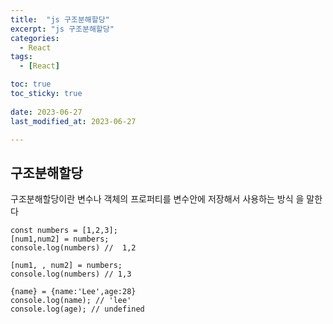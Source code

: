 ```yaml
---
title:  "js 구조분해할당" 
excerpt: "js 구조분해할당" 
categories:
  - React
tags:
  - [React]

toc: true
toc_sticky: true
 
date: 2023-06-27
last_modified_at: 2023-06-27

---
```


<h2>구조분해할당</h2>

구조분해할당이란 변수나 객체의 프로퍼티를 변수안에 저장해서 사용하는 방식 을 말한다

```
const numbers = [1,2,3];
[num1,num2] = numbers;
console.log(numbers) //  1,2

[num1, , num2] = numbers;
console.log(numbers) // 1,3

{name} = {name:'Lee',age:28}
console.log(name); // 'lee'
console.log(age); // undefined
```